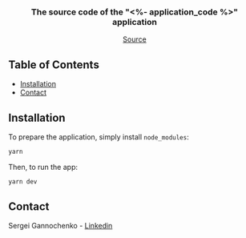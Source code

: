 <p align="center">
<h3 align="center">The source code of the "<%- application_code %>" application</h3>

  <p align="center">
    <a href="https://github.com/<%- github_account_name %>/<%- github_repository_name %>">Source</a>
  </p>
</p>

<!-- TABLE OF CONTENTS -->
## Table of Contents

* [Installation](#installation)
* [Contact](#contact)

## Installation

To prepare the application, simply install `node_modules`:

~~~bash
yarn
~~~

Then, to run the app:

~~~bash
yarn dev
~~~

## Contact

Sergei Gannochenko - [Linkedin](https://www.linkedin.com/in/gannochenko/)
